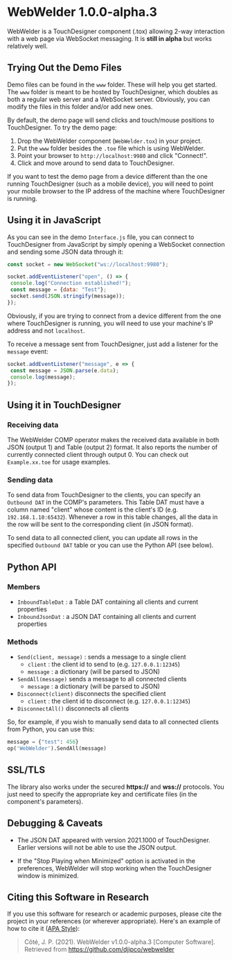 # WebWelder 1.0.0-alpha.3
 
WebWelder is a TouchDesigner component (.tox) allowing 2-way interaction with a web page via 
WebSocket messaging. It is **still in alpha** but works relatively well. 

## Trying Out the Demo Files

Demo files can be found in the `www` folder. These will help you get started. The `www` folder is 
meant to be hosted by TouchDesigner, which doubles as both a regular web server and a WebSocket 
server. Obviously, you can modify the files in this folder and/or add new ones.

By default, the demo page will send clicks and touch/mouse positions to TouchDesigner. To try the
demo page:

1. Drop the WebWelder component (`WebWelder.tox`) in your project.
2. Put the `www` folder besides the `.toe` file which is using WebWelder.
3. Point your browser to `http://localhost:9980` and click "Connect!".
4. Click and move around to send data to TouchDesigner.

If you want to test the demo page from a device different than the one running TouchDesigner (such
as a mobile device), you will need to point your mobile browser to the IP address of the machine 
where TouchDesigner is running.

## Using it in JavaScript

As you can see in the demo `Interface.js` file, you can connect to TouchDesigner from JavaScript
by simply opening a WebSocket connection and sending some JSON data through it:

```javascript
const socket = new WebSocket("ws://localhost:9980");

socket.addEventListener("open", () => {
 console.log("Connection established!");
 const message = {data: "Test"};
 socket.send(JSON.stringify(message));
});
```
Obviously, if you are trying to connect from a device different from the one where TouchDesigner
is running, you will need to use your machine's IP address and not `localhost`.

To receive a message sent from TouchDesigner, just add a listener for the `message` event:

```javascript
socket.addEventListener("message", e => {
 const message = JSON.parse(e.data);
 console.log(message);
});
```

## Using it in TouchDesigner

### Receiving data

The WebWelder COMP operator makes the received data available in both JSON (output 1) and Table 
(output 2) format. It also reports the number of currently connected client through output 0. 
You can check out `Example.xx.toe` for usage examples. 

### Sending data

To send data from TouchDesigner to the clients, you can specify an `Outbound DAT` in the COMP's 
parameters. This Table DAT must have a column named "client" whose content is the client's ID 
(e.g. `192.168.1.10:65432`). Whenever a row in this table changes, all the data in the row will 
be sent to the corresponding client (in JSON format).

To send data to all connected client, you can update all rows in the specified `Outbound DAT` 
table or you can use the Python API (see below).

## Python API

### Members

* `InboundTableDat` : a Table DAT containing all clients and current properties
* `InboundJsonDat` : a JSON DAT containing all clients and current properties

### Methods

* `Send(client, message)` : sends a message to a single client
  * `client` : the client id to send to (e.g. `127.0.0.1:12345`)
  *  `message` : a dictionary (will be parsed to JSON)
* `SendAll(message)` sends a message to all connected clients
  *  `message` : a dictionary (will be parsed to JSON)
* `Disconnect(client)` disconnects the specified client
  * `client` : the client id to disconnect (e.g. `127.0.0.1:12345`)
* `DisconnectAll()` disconnects all clients

So, for example, if you wish to manually send data to all connected clients from Python, you can 
use this:

```python
message = {"test": 456}
op('WebWelder').SendAll(message)
```

## SSL/TLS

The library also works under the secured **https://** and **wss://** protocols. You just need to 
specify the appropriate key and certificate files (in the component's parameters).

## Debugging & Caveats

* The JSON DAT appeared with version 2021.1000 of TouchDesigner. Earlier versions will not be able 
to use the JSON output.

* If the "Stop Playing when Minimized" option is activated in the preferences, WebWelder will stop 
working when the TouchDesigner window is minimized.

## Citing this Software in Research

If you use this software for research or academic purposes, please cite the project in your 
references (or wherever appropriate). Here's an example of how to cite it 
([APA Style](https://apastyle.apa.org/)):

>Côté, J. P. (2021). WebWelder v1.0.0-alpha.3 [Computer Software]. Retrieved from 
https://github.com/djipco/webwelder
